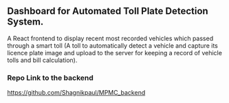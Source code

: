 ## Dashboard for Automated Toll Plate Detection System.



A React frontend to display recent most recorded vehicles which passed through a smart toll (A toll to automatically detect a vehicle and capture its licence plate image and upload to the server for keeping a record of vehicle tolls and bill calculation).



### Repo Link to the backend

https://github.com/Shagnikpaul/MPMC_backend
